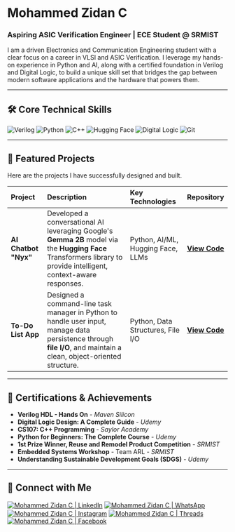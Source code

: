 # Mohammed Zidan C

### Aspiring ASIC Verification Engineer | ECE Student @ SRMIST

I am a driven Electronics and Communication Engineering student with a clear focus on a career in VLSI and ASIC Verification. I leverage my hands-on experience in Python and AI, along with a certified foundation in Verilog and Digital Logic, to build a unique skill set that bridges the gap between modern software applications and the hardware that powers them.

---

## 🛠️ Core Technical Skills

![Verilog](https://img.shields.io/badge/Verilog-1572B6?style=for-the-badge&logo=verilog&logoColor=white)
![Python](https://img.shields.io/badge/Python-3776AB?style=for-the-badge&logo=python&logoColor=white)
![C++](https://img.shields.io/badge/C++-00599C?style=for-the-badge&logo=c%2B%2B&logoColor=white)
![Hugging Face](https://img.shields.io/badge/Hugging_Face-FFD21E?style=for-the-badge&logo=huggingface&logoColor=black)
![Digital Logic](https://img.shields.io/badge/Digital_Logic-0078D4?style=for-the-badge&logo=coyotiv&logoColor=white)
![Git](https://img.shields.io/badge/GIT-E44C30?style=for-the-badge&logo=git&logoColor=white)

---

## 🚀 Featured Projects

Here are the projects I have successfully designed and built.

| Project | Description | Key Technologies | Repository |
| :--- | :--- | :--- | :--- |
| **AI Chatbot "Nyx"** | Developed a conversational AI leveraging Google's **Gemma 2B** model via the **Hugging Face** Transformers library to provide intelligent, context-aware responses. | Python, AI/ML, Hugging Face, LLMs | [**View Code**](link-to-your-chatbot-repo) |
| **To-Do List App** | Designed a command-line task manager in Python to handle user input, manage data persistence through **file I/O**, and maintain a clean, object-oriented structure. | Python, Data Structures, File I/O | [**View Code**](link-to-your-todo-list-repo) |

---

## 📜 Certifications & Achievements

* **Verilog HDL - Hands On** - *Maven Silicon*
* **Digital Logic Design: A Complete Guide** - *Udemy*
* **CS107: C++ Programming** - *Saylor Academy*
* **Python for Beginners: The Complete Course** - *Udemy*
* **1st Prize Winner, Reuse and Remodel Product Competition** - *SRMIST*
* **Embedded Systems Workshop** - Team ARL - *SRMIST*
* **Understanding Sustainable Development Goals (SDGS)** - *Udemy*

---

## 🔗 Connect with Me

<p align="left">
<a href="https://www.linkedin.com/in/mohammed-zidan-c-16a367324" target="_blank"><img align="center" src="https://img.shields.io/badge/linkedin-%230077B5.svg?style=for-the-badge&logo=linkedin&logoColor=white" alt="Mohammed Zidan C | LinkedIn" /></a>
<a href="https://wa.me/918590919142" target="_blank"><img align="center" src="https://img.shields.io/badge/whatsapp-%2325D366.svg?style=for-the-badge&logo=whatsapp&logoColor=white" alt="Mohammed Zidan C | WhatsApp"/></a>
<a href="https://www.instagram.com/notmohammedzidan/" target="_blank"><img align="center" src="https://img.shields.io/badge/instagram-%23E4405F.svg?style=for-the-badge&logo=instagram&logoColor=white" alt="Mohammed Zidan C | Instagram" /></a>
<a href="https://www.threads.net/@notmohammedzidan" target="_blank"><img align="center" src="https://img.shields.io/badge/threads-%23000000.svg?style=for-the-badge&logo=threads&logoColor=white" alt="Mohammed Zidan C | Threads" /></a>
<a href="https://www.facebook.com/people/%D9%85%D8%AD%D9%85%D8%AF-%D8%B2%D9%8A%D8%AF%D8%A7%D9%86/pfbid02v64aWcXWmXY3TncgtJKsFGEmUnr1Y2n1FieF78Eczix446Y6TXDN6ak97XS6t9o3l/" target="_blank"><img align="center" src="https://img.shields.io/badge/facebook-%231877F2.svg?style=for-the-badge&logo=facebook&logoColor=white" alt="Mohammed Zidan C | Facebook" /></a>
</p>

